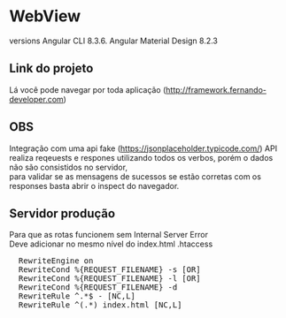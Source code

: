 # WebView

versions
Angular CLI  8.3.6.
Angular Material Design 8.2.3

## Link do projeto

Lá você pode navegar por toda aplicação (http://framework.fernando-developer.com)

## OBS
Integração com uma api fake (https://jsonplaceholder.typicode.com/)
API realiza reqeuests e respones utilizando todos os verbos, porém o dados não são consistidos no servidor, <br>
para validar se as mensagens de sucessos se estão corretas com os responses basta abrir o inspect do navegador.

## Servidor produção
Para que as rotas funcionem sem Internal Server Error<br>
Deve adicionar no mesmo nível do index.html .htaccess <br>
<pre>
  RewriteEngine on
  RewriteCond %{REQUEST_FILENAME} -s [OR]
  RewriteCond %{REQUEST_FILENAME} -l [OR]
  RewriteCond %{REQUEST_FILENAME} -d
  RewriteRule ^.*$ - [NC,L]
  RewriteRule ^(.*) index.html [NC,L]
</pre>
